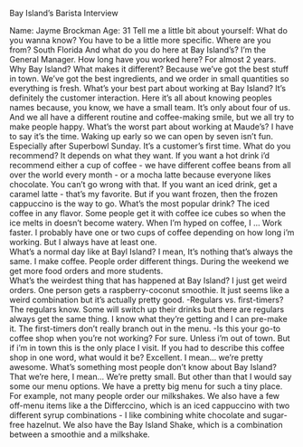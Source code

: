 Bay Island’s Barista Interview

Name: Jayme Brockman
Age: 31
Tell me a little bit about yourself:
What do you wanna know? You have to be a little more specific.
Where are you from? 
South Florida
And what do you do here at Bay Island’s?
I’m the General Manager.
How long have you worked here?
For almost 2 years.
Why Bay Island? What makes it different?
Because we’ve got the best stuff in town. We’ve got the best ingredients, and we order in small quantities so everything is fresh.
What’s your best part about working at Bay Island?
It’s definitely the customer interaction. Here it’s all about knowing peoples names because, you know, we have a small team. It’s only about four of us. And we all have a different routine and coffee-making smile, but we all try to make people happy.
What’s the worst part about working at Maude’s?
I have to say it’s the time. Waking up early so we can open by seven isn’t fun. Especially after Superbowl Sunday. 
It’s a customer’s first time. What do you recommend? 
It depends on what they want. If you want a hot drink i’d recommend either a cup of coffee - we have different coffee beans from all over the world every month - or a mocha latte because everyone likes chocolate. You can’t go wrong with that. If you want an iced drink, get a caramel latte - that’s my favorite. But if you want frozen, then the frozen cappuccino is the way to go. 
What’s the most popular drink?
The iced coffee in any flavor. Some people get it with coffee ice cubes so when the ice melts in doesn’t become watery.
When I’m hyped on coffee, I ...
Work faster. I probably have one or two cups of coffee depending on how long i’m working. But I always have at least one.  
What’s a normal day like at Bayl Island?
I mean, It’s nothing that’s always the same. I make coffee. People order different things. During the weekend we get more food orders and more students.  
What’s the weirdest thing that has happened at Bay Island?
I just get weird orders. One person gets a raspberry-coconut smoothie. It just seems like a weird combination but it’s actually pretty good.
-Regulars vs. first-timers?
The regulars know. Some will switch up their drinks but there are regulars always get the same thing. I know what they’re getting and I can pre-make it. The first-timers don’t really branch out in the menu. 
-Is this your go-to coffee shop when you’re not working? 
For sure. Unless i’m out of town. But if i’m in town this is the only place I visit. 
If you had to describe this coffee shop in one word, what would it be?
Excellent. I mean... we’re pretty awesome. 
What’s something most people don’t know about Bay Island?
That we’re here, I mean... We’re pretty small. But other than that I would say some our menu options. We have a pretty big menu for such a tiny place. For example, not many people order our milkshakes. We also have a few off-menu items like a the Differccino, which is an iced cappuccino with two different syrup combinations - I like combining white chocolate and sugar-free hazelnut. We also have the Bay Island Shake, which is a combination between a smoothie and a milkshake. 
